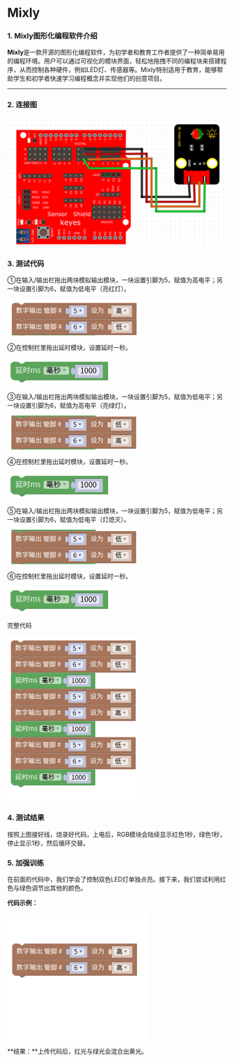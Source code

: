 # Mixly

### 1. Mixly图形化编程软件介绍

**Mixly**是一款开源的图形化编程软件，为初学者和教育工作者提供了一种简单易用的编程环境。用户可以通过可视化的模块界面，轻松地拖拽不同的编程块来搭建程序，从而控制各种硬件，例如LED灯、传感器等。Mixly特别适用于教育，能够帮助学生和初学者快速学习编程概念并实现他们的创意项目。

---

### 2. 连接图

![](media/230d394476d89d1826538bed0efa2c3a.png)

### 3. 测试代码

①在输入/输出栏拖出两块模拟输出模块，一块设置引脚为5，赋值为高电平；另一块设置引脚为6，赋值为低电平（亮红灯）。

![](media/53392de206c9f15f5ec2c64f62c9c914.png)

②在控制栏里拖出延时模块，设置延时一秒。

![](media/8a8bf1998a0e70f2c3104f51bb2ed17c.png)

③在输入/输出栏拖出两块模拟输出模块，一块设置引脚为5，赋值为低电平；另一块设置引脚为6，赋值为高电平（亮绿灯）。

![](media/17477e1c993b3851ec905b7a67764a01.png)

④在控制栏里拖出延时模块，设置延时一秒。

![](media/8a8bf1998a0e70f2c3104f51bb2ed17c.png)

⑤在输入/输出栏拖出两块模拟输出模块，一块设置引脚为5，赋值为低电平；另一块设置引脚为6，赋值为低电平（灯熄灭）。

![](media/5b604eeb93853220fefd88209461dd7b.png)

⑥在控制栏里拖出延时模块，设置延时一秒。

![](media/8a8bf1998a0e70f2c3104f51bb2ed17c.png)

完整代码

![](media/7d44662fa821b6b4cb6c0a657a61fdab.png)

### 4. 测试结果

按照上图接好线，烧录好代码，上电后，RGB模块会陆续显示红色1秒，绿色1秒，停止显示1秒，然后循环交替。

### 5. 加强训练

在前面的代码中，我们学会了控制双色LED灯单独点亮。接下来，我们尝试利用红色与绿色调节出其他的颜色。

**代码示例：**

![](media/48357cb726e59ecb7d8392bf9e030f01.png)

**结果：**上传代码后，红光与绿光会混合出黄光。

